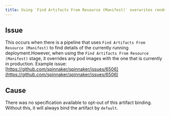 ```yaml
---
title: Using `Find Artifacts From Resource (Manifest)` overwrites rendered artifacts
---
```


## Issue
This occurs when there is a pipeline that uses ```Find Artifacts From Resource (Manifest)``` to find details of the currently running deployment.However, when using the ```Find Artifacts From Resource (Manifest)``` stage, it overrides any pod images with the one that is currently in production.
Example issue: [https://github.com/spinnaker/spinnaker/issues/6506](https://github.com/spinnaker/spinnaker/issues/6506)

## Cause
There was no specification available to opt-out of this artifact binding. Without this, it will always bind the artifact by ```default```.

